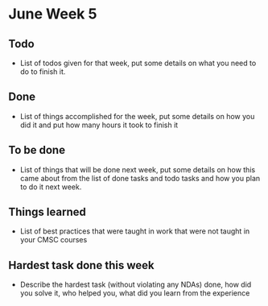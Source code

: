 # June Week 5
## Todo
- List of todos given for that week, put some details on what you need to do to finish it.
## Done
- List of things accomplished for the week, put some details on how you did it and put how many hours it took to finish it
## To be done
- List of things that will be done next week, put some details on how this came about from the list of done tasks and todo tasks and how you plan to do it next week.
## Things learned
- List of best practices that were taught in work that were not taught in your CMSC courses
## Hardest task done this week
- Describe the hardest task (without violating any NDAs) done, how did you solve it, who helped you, what did you learn from the experience
